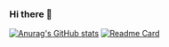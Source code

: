 ### Hi there 👋

[![Anurag's GitHub stats](https://github-readme-stats.vercel.app/api?username=Sanelsss)](https://github.com/anuraghazra/github-readme-stats)
[![Readme Card](https://github-readme-stats.vercel.app/api/pin/?username=Sanelsss&repo=github-readme-stats)](https://github.com/anuraghazra/github-readme-stats)

<!--
**Sanelsss/Sanelsss** is a ✨ _special_ ✨ repository because its `README.md` (this file) appears on your GitHub profile.

Here are some ideas to get you started:

- 🔭 I’m currently working on ...
- 🌱 I’m currently learning ...
- 👯 I’m looking to collaborate on ...
- 🤔 I’m looking for help with ...
- 💬 Ask me about ...
- 📫 How to reach me: ...
- 😄 Pronouns: ...
- ⚡ Fun fact: ...
-->
